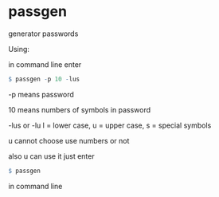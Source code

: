 # passgen
generator passwords

Using:

  in command line enter
  ```r
  $ passgen -p 10 -lus
  ```
  -p means password
  
  10 means numbers of symbols in password
  
  -lus or -lu l = lower case, u = upper case, s = special symbols
  
  u cannot choose use numbers or not
  
  also u can use it just enter 
  ```r
  $ passgen
  ``` 
  in command line
